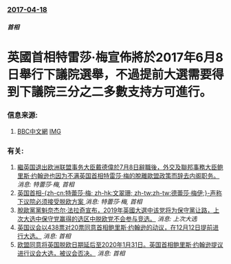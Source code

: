 ### [2017-04-18](/news/2017/04/18/index.md)

##### 首相
# 英國首相特雷莎·梅宣佈將於2017年6月8日舉行下議院選舉，不過提前大選需要得到下議院三分之二多數支持方可進行。 




### 信息来源:

1. [BBC中文網](http://www.bbc.com/zhongwen/simp/uk-39629612) [IMG](https://ichef.bbci.co.uk/news/1024/branded_zhongwen/FE2C/production/_95686056_039047967.jpg)

### 有关:

1. [繼英国退出欧洲联盟事务大臣戴德偉於7月8日辭職後，外交及聯邦事務大臣鲍里斯·约翰逊也因为不满英国首相特雷莎·梅的脫離歐盟政策而辞去内阁职务。 ](/zh/news/2018/07/9/繼英国退出欧洲联盟事务大臣戴德偉於7月8日辭職後-外交及聯邦事務大臣鲍里斯-约翰逊也因为不满英国首相特雷莎-梅的脫離歐盟.md) _消息: 特蕾莎·梅, 首相_
2. [英国首相-{zh-cn:特蕾莎·梅; zh-hk:文翠珊; zh-tw:zh-tw:德蕾莎·梅伊;}-声称下议院必须接受脱欧方案 ](/zh/news/2016/11/6/英国首相-zh-cn-特蕾莎-梅-zh-hk-文翠珊-zh-tw-zh-tw-德蕾莎-梅伊-声称下议院必须接受.md) _消息: 特蕾莎·梅, 首相_
3. [ 脫歐黨黨魁奈杰尔·法拉奇宣布，2019年英國大選中该党将为保守黨让路，上次大选中保守党赢得的选区中脱欧党不会参与竞选。](/zh/news/2019/11/11/脫歐黨黨魁奈杰尔-法拉奇宣布-2019年英國大選中该党将为保守黨让路-上次大选中保守党赢得的选区中脱欧党不会参与竞选.md) _消息: 上次大选_
4. [ 英国议会以438票对20票同意首相鲍里斯·约翰逊的动议，在12月12日提前进行大选。](/zh/news/2019/10/29/英国议会以438票对20票同意首相鲍里斯-约翰逊的动议-在12月12日提前进行大选.md) _消息: 首相_
5. [ 欧盟同意将英国脱欧日期延后至2020年1月31日。英国首相鲍里斯·约翰逊提议进行议会大选，被议会否决。](/zh/news/2019/10/28/欧盟同意将英国脱欧日期延后至2020年1月31日-英国首相鲍里斯-约翰逊提议进行议会大选-被议会否决.md) _消息: 首相_
